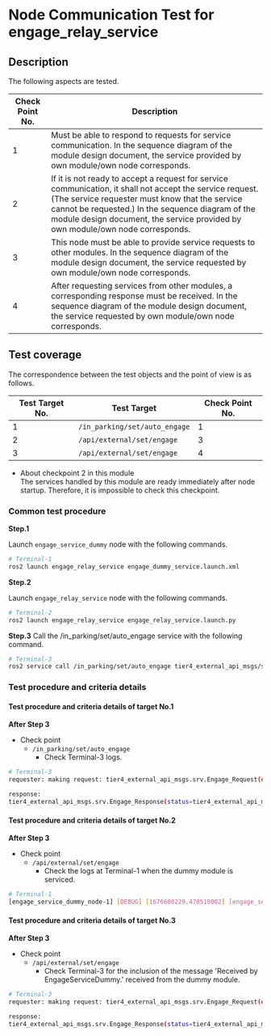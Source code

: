 # Node Communication Test for engage_relay_service

## Description

The following aspects are tested.

|Check Point No.|Description|
|---|---|
|1|Must be able to respond to requests for service communication. In the sequence diagram of the module design document, the service provided by own module/own node corresponds.|
|2|If it is not ready to accept a request for service communication, it shall not accept the service request. (The service requester must know that the service cannot be requested.) In the sequence diagram of the module design document, the service provided by own module/own node corresponds.|
|3|This node must be able to provide service requests to other modules. In the sequence diagram of the module design document, the service requested by own module/own node corresponds.|
|4|After requesting services from other modules, a corresponding response must be received. In the sequence diagram of the module design document, the service requested by own module/own node corresponds.|

## Test coverage

The correspondence between the test objects and the point of view is as follows.

|Test Target No.|Test Target|Check Point No.|
|---|---|---|
|1| `/in_parking/set/auto_engage`         |1|
|2| `/api/external/set/engage`            |3|
|3| `/api/external/set/engage`            |4|

* About checkpoint 2 in this module  
   The services handled by this module are ready immediately after node startup. Therefore, it is impossible to check this checkpoint.

### Common test procedure

**Step.1**

Launch `engage_service_dummy` node with the following commands.
```sh
# Terminal-1
ros2 launch engage_relay_service engage_dummy_service.launch.xml
```

**Step.2**

Launch `engage_relay_service` node with the following commands.
```sh
# Terminal-2
ros2 launch engage_relay_service engage_relay_service.launch.py
```

**Step.3**
Call the /in_parking/set/auto_engage service with the following command.
```sh
# Terminal-3
ros2 service call /in_parking/set/auto_engage tier4_external_api_msgs/srv/Engage "{engage: true}"
```

### Test procedure and criteria details

#### Test procedure and criteria details of target No.1

**After Step 3**

- Check point
  - `/in_parking/set/auto_engage`
    - Check Terminal-3 logs.

```sh
# Terminal-3
requester: making request: tier4_external_api_msgs.srv.Engage_Request(engage=True)

response:
tier4_external_api_msgs.srv.Engage_Response(status=tier4_external_api_msgs.msg.ResponseStatus(code=1, message='Received by EngageServiceDummy.'))

```

#### Test procedure and criteria details of target No.2

**After Step 3**

- Check point
  - `/api/external/set/engage`
    - Check the logs at Terminal-1 when the dummy module is serviced.

```sh
# Terminal-1
[engage_service_dummy_node-1] [DEBUG] [1676600229.478510002] [engage_service_dummy]: Requested /api/external/set/engage:engage: true
```

#### Test procedure and criteria details of target No.3

**After Step 3**

- Check point
  - `/api/external/set/engage`
    - Check Terminal-3 for the inclusion of the message 'Received by EngageServiceDummy.' received from the dummy module.

```sh
# Terminal-3
requester: making request: tier4_external_api_msgs.srv.Engage_Request(engage=True)

response:
tier4_external_api_msgs.srv.Engage_Response(status=tier4_external_api_msgs.msg.ResponseStatus(code=1, message='Received by EngageServiceDummy.'))

```
